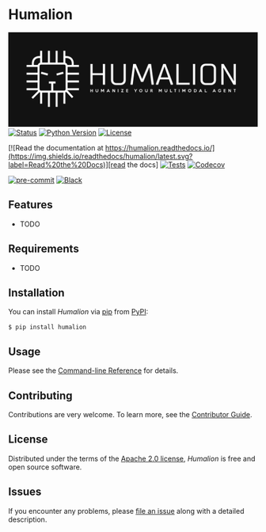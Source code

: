 # Humalion
![Humalion](docs/imgs/humalion_dark.png)
[![Status](https://img.shields.io/pypi/status/humalion.svg)][status]
[![Python Version](https://img.shields.io/pypi/pyversions/humalion)][python version]
[![License](https://img.shields.io/pypi/l/humalion)][license]

[![Read the documentation at https://humalion.readthedocs.io/](https://img.shields.io/readthedocs/humalion/latest.svg?label=Read%20the%20Docs)][read the docs]
[![Tests](https://github.com/dataism-lab/humalion/workflows/Tests/badge.svg)][tests]
[![Codecov](https://codecov.io/gh/dataism-lab/humalion/branch/main/graph/badge.svg)][codecov]

[![pre-commit](https://img.shields.io/badge/pre--commit-enabled-brightgreen?logo=pre-commit&logoColor=white)][pre-commit]
[![Black](https://img.shields.io/badge/code%20style-black-000000.svg)][black]

[pypi_]: https://pypi.org/project/humalion/
[status]: https://pypi.org/project/humalion/
[python version]: https://pypi.org/project/pygma
[read the docs]: https://pygma.readthedocs.io/
[tests]: https://github.com/dataism-lab/pygma/actions?workflow=Tests
[codecov]: https://app.codecov.io/gh/dataism-lab/pygma
[pre-commit]: https://github.com/pre-commit/pre-commit
[black]: https://github.com/psf/black

## Features

- TODO

## Requirements

- TODO

## Installation

You can install _Humalion_ via [pip] from [PyPI]:

```console
$ pip install humalion
```

## Usage

Please see the [Command-line Reference] for details.

## Contributing

Contributions are very welcome.
To learn more, see the [Contributor Guide].

## License

Distributed under the terms of the [Apache 2.0 license][license],
_Humalion_ is free and open source software.

## Issues

If you encounter any problems,
please [file an issue] along with a detailed description.

[pypi]: https://pypi.org/
[hypermodern python cookiecutter]: https://github.com/cjolowicz/cookiecutter-hypermodern-python
[file an issue]: https://github.com/dataism-lab/pygma/issues
[pip]: https://pip.pypa.io/

<!-- github-only -->

[license]: https://github.com/dataism-lab/pygma/blob/main/LICENSE
[contributor guide]: https://github.com/dataism-lab/pygma/blob/main/CONTRIBUTING.md
[command-line reference]: https://pygma.readthedocs.io/en/latest/usage.html
